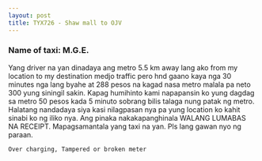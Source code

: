 ```yaml
---
layout: post
title: TYX726 - Shaw mall to OJV
---
```


### Name of taxi: M.G.E.

Yang driver na yan dinadaya ang metro 5.5 km away lang ako from my location to my destination medjo traffic pero hnd gaano kaya nga 30 minutes nga lang byahe at 288 pesos na kagad nasa metro malala pa neto 300 yung siningil sakin. Kapag humihinto kami napapansin ko yung dagdag sa metro 50 pesos kada 5 minuto sobrang bilis talaga nung patak ng metro. Halatang nandadaya siya kasi nilagpasan nya pa yung location ko kahit sinabi ko ng iliko nya. Ang pinaka nakakapanghinala WALANG LUMABAS NA RECEIPT. Mapagsamantala yang taxi na yan. Pls lang gawan nyo ng paraan. 

```Over charging, Tampered or broken meter```
